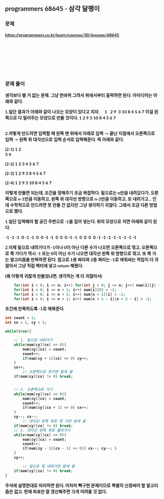 <span style="font-family:Lato,PingFang SC,Microsoft YaHei,sans-serif">

## programmers 68645 - 삼각 달팽이


### 문제 
<b>https://programmers.co.kr/learn/courses/30/lessons/68645</b>


<br/><br/><br/><br/><br/><br/>


### 문제 풀이<b>

생각보다 별 거 없는 문제. 그냥 한바퀴 그려서 위에서부터 출력하면 된다. 아이디어는 아래와 같다.

1.일단 결과가 아래와 같이 나오는 모양이 있다고 치자.
&nbsp;&nbsp;&nbsp;&nbsp;1
&nbsp;&nbsp;2&nbsp;9
&nbsp;3&nbsp;10&nbsp;8
4&nbsp;5&nbsp;6&nbsp;7
이걸 왼쪽으로 다 밀어주는 모양으로 만들 것이다.
1
2 9
3 10 8
4 5 6 7

<br/>
2.저렇게 만드려면 입력할 때 왼쪽 맨 위에서 아래로 입력 -> 끝난 지점에서 오른쪽으로 입력 -> 왼쪽 위 대각선으로 입력 순서로 입력해준다. 즉 아래와 같다.

(2-1)
1
2  
3
4

(2-2)
1
2
3
4 5 6 7

(2-3)
1
2 9
3   8
4 5 6 7

(2-4)
1
2 9
3 10 8
4 5 6 7 

이렇게 만들면 되는데, 조건을 정해주기 조금 복잡하다. 밑으로는 n만큼 내려갔다가, 오른쪽으로 n-1만큼 이동하고, 왼쪽 위 대각선 방향으로 n-2만큼 이동하고, 또 내려가고... 인데 수학적으로 만드려면 못 만들 건 없지만 그냥 생각하기 귀찮다. 그래서 조금 다른 방법으로 했다.

1.일단 입력해야 할 공간 주변으로 -1을 집어 넣는다. 위의 모양으로 치면 아래와 같이 된다.

-1 -1
-1 &nbsp;0 -1
-1 &nbsp;0  &nbsp;0 -1
-1 &nbsp;0  &nbsp;0 &nbsp;0 -1
-1 &nbsp;0  &nbsp;0 &nbsp;0 &nbsp;0 -1
-1 -1 -1 -1 -1 -1 -1

2.이제 밑으로 내려가다가 -1이나 0이 아닌 다른 수가 나오면 오른쪽으로 꺾고, 오른쪽으로 쭉 가다가 역시 -1 또는 0이 아닌 수가 나오면 대각선 왼쪽 위 방향으로 꺾고, 또 쭉 가는 알고리즘을 반복하면 된다. 참고로 1층 짜리와 2층 짜리는 -1로 에워싸는 작업이 더 귀찮아서 그냥 직접 벡터에 넣고 return 해줬다.

(왜 이렇게 귀찮게 만들었냐면, 생각하는 게 더 귀찮아서)

```c++
    for(int i = 0; i <= n; i++) for(int j = 0; j <= n; j++) num[i][j] = 0;
    for(int i = 0; i <= n + 1; i++) num[i][0] = -1;
    for(int i = 0; i <= n + 2; i++) num[n + 1][i] = -1;
    for(int i = 0; i <= n + 1; i++) num[n + 1 - i][n + 2 - i] = -1;

```
조건에 만족하도록 -1로 메꿔준다.

```c++
int count = 1;
int cx = 1, cy = 1; 

while(true){

    // 1. 밑으로 내려가기
    while(num[cy][cx] == 0){
        num[cy][cx] = count;
        count++; 
        if(num[cy + 1][cx] == 0) cy++;
    }
    cx++;
        // 오른쪽으로 못가면 탐색 끝
    if(num[cy][cx] != 0) break;


    // 2. 오른쪽으로 가기
    while(num[cy][cx] == 0){
        num[cy][cx] = count;
        count++;
        if(num[cy][cx + 1] == 0) cx++;
    }
    cy--; cx--;
        // 대각선 왼쪽 위로 못 가면 탐색 끝
    if(num[cy][cx] != 0) break;
    // 3. 대각선 왼쪽 위로 올라가기
    while(num[cy][cx] == 0){
        num[cy][cx] = count;
        count++; 
        if(num[cy - 1][cx - 1] == 0){ cx--; cy--; }
    }
    cy++;

        // 밑으로 못 내려가면 탐색 끝
    if(num[cy][cx] != 0) break;
}
```
주석에 설명한대로 따라하면 된다. 어차피 빡구현 문제이므로 특별히 신경써야 할 알고리즘은 없고, 현재 좌표만 잘 갱신해주면 크게 어려울 것 없다.


<br/><br/><br/>
</b>
</span>
